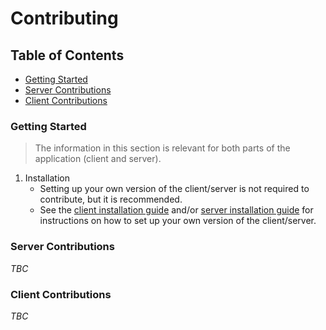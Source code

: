 # Contributing <!-- omit in toc -->

## Table of Contents <!-- omit in toc -->

- [Getting Started](#getting-started)
- [Server Contributions](#server-contributions)
- [Client Contributions](#client-contributions)

### Getting Started

> The information in this section is relevant for both parts of the application (client and server).

1. Installation
    - Setting up your own version of the client/server is not required to contribute, but it is recommended.
    - See the [client installation guide](../client/docs/InstallationGuide.md) and/or [server installation guide](../server/docs/InstallationGuide.md) for instructions on how to set up your own version of the client/server.

### Server Contributions

_TBC_

### Client Contributions

_TBC_
